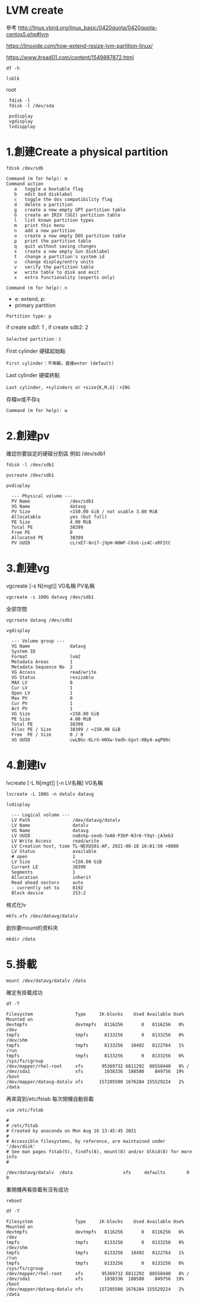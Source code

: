# LVM create

參考
http://linux.vbird.org/linux_basic/0420quota/0420quota-centos5.php#lvm

https://linoxide.com/how-extend-resize-lvm-partition-linux/

https://www.itread01.com/content/1549887872.html



 ```
 df -h 
 
 lsblk
```

root
```
 fdisk -l 
 fdisk -l /dev/sda
 
 pvdisplay
 vgdisplay
 lvdispplay
```




# 1.創建Create a physical partition

```
fdisk /dev/sdb
```
```
Command (m for help): m
Command action
   a   toggle a bootable flag
   b   edit bsd disklabel
   c   toggle the dos compatibility flag
   d   delete a partition
   g   create a new empty GPT partition table
   G   create an IRIX (SGI) partition table
   l   list known partition types
   m   print this menu
   n   add a new partition
   o   create a new empty DOS partition table
   p   print the partition table
   q   quit without saving changes
   s   create a new empty Sun disklabel
   t   change a partition's system id
   u   change display/entry units
   v   verify the partition table
   w   write table to disk and exit
   x   extra functionality (experts only)
```
```
Command (m for help): n
```

* e: extend, p: 
* primary partition
```
Partition type: p 
```
if create sdb1: 1 , if create sdb2: 2
```
Selected partition：1
```
First cylinder 硬碟起始點
```
First cylinder：不用輸，直接enter (default)
```
Last cylinder 硬碟終點
```
Last cylinder, +cylinders or +size{K,M,G}：+20G
```
存檔w或不存q
```
Command (m for help): w
```



# 2.創建pv

確認你要設定的硬碟分割區 例如 /dev/sdb1
```
fdisk -l /dev/sdb1
```
```
pvcreate /dev/sdb1
```
```
pvdisplay
```
```
  --- Physical volume ---
  PV Name               /dev/sdb1
  VG Name               datavg
  PV Size               <150.00 GiB / not usable 3.00 MiB
  Allocatable           yes (but full)
  PE Size               4.00 MiB
  Total PE              38399
  Free PE               0
  Allocated PE          38399
  PV UUID               cLrxE7-8n17-jVpH-N0WF-C8sG-is4C-xRF2tC
```






# 3.創建vg

vgcreate [-s N[mgt]] VG名稱 PV名稱
```
vgcreate -s 100G datavg /dev/sdb1
```
全部空間
```
vgcreate datavg /dev/sdb1
```
```
vgdisplay
```
```
  --- Volume group ---
  VG Name               datavg
  System ID
  Format                lvm2
  Metadata Areas        1
  Metadata Sequence No  2
  VG Access             read/write
  VG Status             resizable
  MAX LV                0
  Cur LV                1
  Open LV               1
  Max PV                0
  Cur PV                1
  Act PV                1
  VG Size               <150.00 GiB
  PE Size               4.00 MiB
  Total PE              38399
  Alloc PE / Size       38399 / <150.00 GiB
  Free  PE / Size       0 / 0
  VG UUID               cwLBGc-6LrX-H0Xw-Vadh-Ggvt-0By4-aqP00c

```



# 4.創建lv

lvcreate [-L N[mgt]] [-n LV名稱] VG名稱
```
lvcreate -L 100G -n datalv datavg
```
```
lvdisplay
```
```
  --- Logical volume ---
  LV Path                /dev/datavg/datalv
  LV Name                datalv
  VG Name                datavg
  LV UUID                na8skp-seoQ-7eA0-P3bP-N3r6-YXqt-jA3eb3
  LV Write Access        read/write
  LV Creation host, time TL-NEXUS01-AP, 2021-08-18 16:01:50 +0800
  LV Status              available
  # open                 1
  LV Size                <150.00 GiB
  Current LE             38399
  Segments               1
  Allocation             inherit
  Read ahead sectors     auto
  - currently set to     8192
  Block device           253:2

```





格式化lv
```
mkfs.xfs /dev/datavg/datalv
```

創你要mount的資料夾
```
mkdir /data
```

# 5.掛載
```
mount /dev/datavg/datalv /data
```

確定有掛載成功
```
df -T
```
```
Filesystem                Type     1K-blocks    Used Available Use% Mounted on
devtmpfs                  devtmpfs   8116256       0   8116256   0% /dev
tmpfs                     tmpfs      8133256       0   8133256   0% /dev/shm
tmpfs                     tmpfs      8133256   10492   8122764   1% /run
tmpfs                     tmpfs      8133256       0   8133256   0% /sys/fs/cgroup
/dev/mapper/rhel-root     xfs       95369732 6811292  88558440   8% /
/dev/sda1                 xfs        1038336  188580    849756  19% /boot
/dev/mapper/datavg-datalv xfs      157205508 1676284 155529224   2% /data
```




再來寫到/etc/fstab 每次開機自動掛載
```
vim /etc/fstab
```
```
#
# /etc/fstab
# Created by anaconda on Mon Aug 16 13:45:45 2021
#
# Accessible filesystems, by reference, are maintained under '/dev/disk'
# See man pages fstab(5), findfs(8), mount(8) and/or blkid(8) for more info
#

/dev/datavg/datalv  /data                   xfs     defaults        0 0
```

重開機再看掛載有沒有成功
```
reboot
```
```
df -T
```
```
Filesystem                Type     1K-blocks    Used Available Use% Mounted on
devtmpfs                  devtmpfs   8116256       0   8116256   0% /dev
tmpfs                     tmpfs      8133256       0   8133256   0% /dev/shm
tmpfs                     tmpfs      8133256   10492   8122764   1% /run
tmpfs                     tmpfs      8133256       0   8133256   0% /sys/fs/cgroup
/dev/mapper/rhel-root     xfs       95369732 6811292  88558440   8% /
/dev/sda1                 xfs        1038336  188580    849756  19% /boot
/dev/mapper/datavg-datalv xfs      157205508 1676284 155529224   2% /data
```














